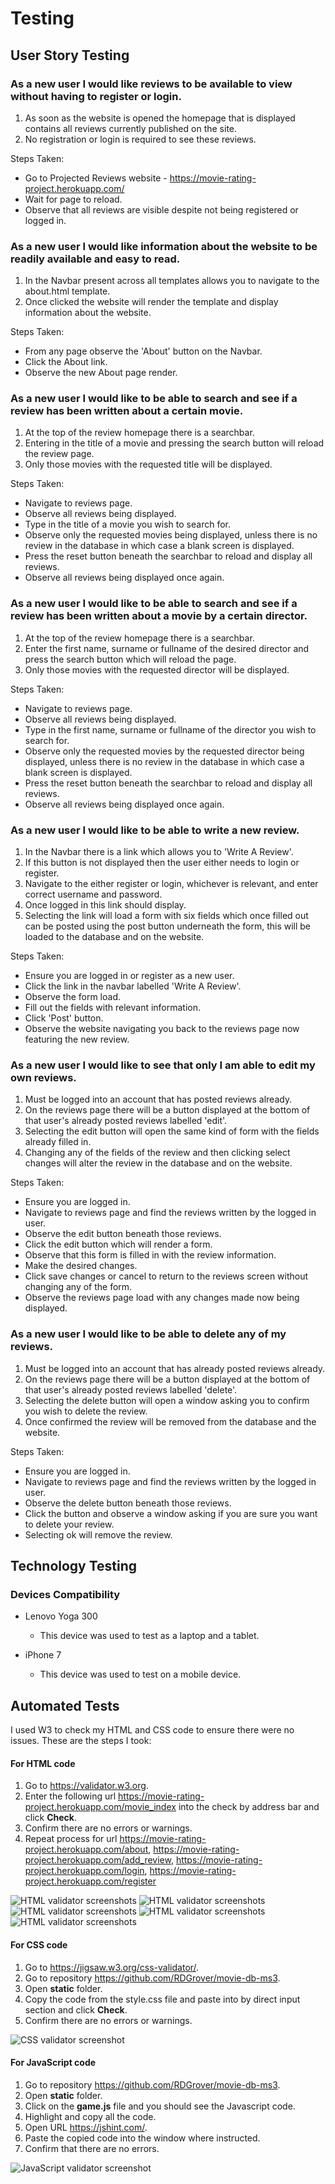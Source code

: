 # Testing 

## User Story Testing

### As a new user I would like reviews to be available to view without having to register or login.

1. As soon as the website is opened the homepage that is displayed contains all reviews currently published on the site.
1. No registration or login is required to see these reviews.

Steps Taken:

* Go to Projected Reviews website - https://movie-rating-project.herokuapp.com/
* Wait for page to reload.
* Observe that all reviews are visible despite not being registered or logged in.


### As a new user I would like information about the website to be readily available and easy to read.

1. In the Navbar present across all templates allows you to navigate to the about.html template.
1. Once clicked the website will render the template and display information about the website.

Steps Taken:

* From any page observe the 'About' button on the Navbar.
* Click the About link.
* Observe the new About page render.

### As a new user I would like to be able to search and see if a review has been written about a certain movie.

1. At the top of the review homepage there is a searchbar.
1. Entering in the title of a movie and pressing the search button will reload the review page.
1. Only those movies with the requested title will be displayed.

Steps Taken:

* Navigate to reviews page.
* Observe all reviews being displayed.
* Type in the title of a movie you wish to search for.
* Observe only the requested movies being displayed, unless there is no review in the database in which case a blank screen is displayed.
* Press the reset button beneath the searchbar to reload and display all reviews.
* Observe all reviews being displayed once again.

### As a new user I would like to be able to search and see if a review has been written about a movie by a certain director.

1. At the top of the review homepage there is a searchbar.
1. Enter the first name, surname or fullname of the desired director and press the search button which will reload the page.
1. Only those movies with the requested director will be displayed.

Steps Taken:

* Navigate to reviews page.
* Observe all reviews being displayed.
* Type in the first name, surname or fullname of the director you wish to search for.
* Observe only the requested movies by the requested director being displayed, unless there is no review in the database in which case a blank screen is displayed.
* Press the reset button beneath the searchbar to reload and display all reviews.
* Observe all reviews being displayed once again.

### As a new user I would like to be able to write a new review.

1. In the Navbar there is a link which allows you to 'Write A Review'.
1. If this button is not displayed then the user either needs to login or register.
1. Navigate to the either register or login, whichever is relevant, and enter correct username and password.
1. Once logged in this link should display.
1. Selecting the link will load a form with six fields which once filled out can be posted using the post button underneath the form, this will be loaded to the database and on the website.

Steps Taken:

* Ensure you are logged in or register as a new user.
* Click the link in the navbar labelled 'Write A Review'.
* Observe the form load.
* Fill out the fields with relevant information.
* Click 'Post' button.
* Observe the website navigating you back to the reviews page now featuring the new review.

### As a new user I would like to see that only I am able to edit my own reviews.

1. Must be logged into an account that has posted reviews already.
1. On the reviews page there will be a button displayed at the bottom of that user's already posted reviews labelled 'edit'.
1. Selecting the edit button will open the same kind of form with the fields already filled in.
1. Changing any of the fields of the review and then clicking select changes will alter the review in the database and on the website.

Steps Taken:

* Ensure you are logged in.
* Navigate to reviews page and find the reviews written by the logged in user.
* Observe the edit button beneath those reviews.
* Click the edit button which will render a form.
* Observe that this form is filled in with the review information.
* Make the desired changes.
* Click save changes or cancel to return to the reviews screen without changing any of the form.
* Observe the reviews page load with any changes made now being displayed.

### As a new user I would like to be able to delete any of my reviews.

1. Must be logged into an account that has already posted reviews already.
1. On the reviews page there will be a button displayed at the bottom of that user's already posted reviews labelled 'delete'.
1. Selecting the delete button will open a window asking you to confirm you wish to delete the review.
1. Once confirmed the review will be removed from the database and the website. 

Steps Taken:

* Ensure you are logged in.
* Navigate to reviews page and find the reviews written by the logged in user.
* Observe the delete button beneath those reviews.
* Click the button and observe a window asking if you are sure you want to delete your review.
* Selecting ok will remove the review.

## Technology Testing

### Devices Compatibility

* Lenovo Yoga 300
    * This device was used to test as a laptop and a tablet.
    
* iPhone 7
    * This device was used to test on a mobile device.

## Automated Tests

I used W3 to check my HTML and CSS code to ensure there were no issues. These are the steps I took:

#### For HTML code
1. Go to https://validator.w3.org.
1. Enter the following url https://movie-rating-project.herokuapp.com/movie_index into the check by address bar and click **Check**.
1. Confirm there are no errors or warnings.
1. Repeat process for url https://movie-rating-project.herokuapp.com/about, https://movie-rating-project.herokuapp.com/add_review, https://movie-rating-project.herokuapp.com/login, https://movie-rating-project.herokuapp.com/register

![HTML validator screenshots](/static/screenshots/movie_index-screenshot.png)
![HTML validator screenshots](/static/screenshots/about-screenshot.png)
![HTML validator screenshots](/static/screenshots/add_review-screenshot.png)
![HTML validator screenshots](/static/screenshots/register-screenshot.png)
![HTML validator screenshots](/static/screenshots/login-screenshot.png)

#### For CSS code
1. Go to https://jigsaw.w3.org/css-validator/.
1. Go to repository https://github.com/RDGrover/movie-db-ms3.
1. Open **static** folder.
1. Copy the code from the style.css file and paste into by direct input section and click **Check**.
1. Confirm there are no errors or warnings.

![CSS validator screenshot](/static/screenshots/css-screenshot.png)

#### For JavaScript code

1. Go to repository https://github.com/RDGrover/movie-db-ms3.
1. Open **static** folder.
1. Click on the **game.js** file and you should see the Javascript code.
1. Highlight and copy all the code.
1. Open URL https://jshint.com/.
1. Paste the copied code into the window where instructed.
1. Confirm that there are no errors.

![JavaScript validator screenshot](/static/screenshots/css-screenshot.png)


